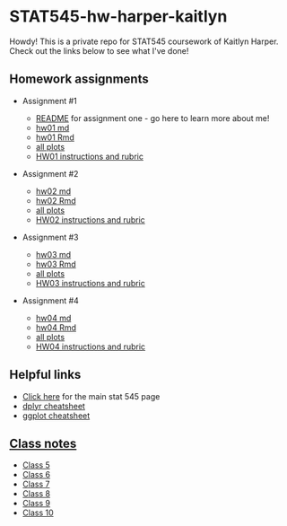# STAT545-hw-harper-kaitlyn

Howdy! This is a private repo for STAT545 coursework of Kaitlyn Harper. Check out the links below to see what I've done! 

## Homework assignments

- Assignment #1
    + [README](https://github.com/oktokat/STAT545-hw01-harper-kaitlyn) for assignment one - go here to learn more about me!
    + [hw01 md](https://github.com/oktokat/STAT545-hw01-harper-kaitlyn/blob/master/hw01_gapminder.md)
    + [hw01 Rmd](https://github.com/oktokat/STAT545-hw01-harper-kaitlyn/blob/master/hw01_gapminder.Rmd)
    + [all plots](https://github.com/oktokat/STAT545-hw01-harper-kaitlyn/blob/master/hw01_gapminder_files/figure-html/plot1-1.png)
    + [HW01 instructions and rubric](http://stat545.com/hw01_edit-README.html)
  
  
- Assignment #2
    + [hw02 md](https://github.com/oktokat/STAT545-hw-harper-kaitlyn/blob/master/hw02/hw02.md)
    + [hw02 Rmd](https://github.com/oktokat/STAT545-hw-harper-kaitlyn/blob/master/hw02/hw02.Rmd)
    + [all plots](https://github.com/oktokat/STAT545-hw-harper-kaitlyn/tree/master/hw02/hw02_files/figure-markdown_github-ascii_identifiers)
    + [HW02 instructions and rubric](http://stat545.com/hw02_explore-gapminder-dplyr.html)


- Assignment #3
    + [hw03 md](https://github.com/oktokat/STAT545-hw-harper-kaitlyn/blob/master/hw03/hw03.md)
    + [hw03 Rmd](https://github.com/oktokat/STAT545-hw-harper-kaitlyn/blob/master/hw03/hw03.Rmd)
    + [all plots](https://github.com/oktokat/STAT545-hw-harper-kaitlyn/tree/master/hw03/hw03_files/figure-markdown_github-ascii_identifiers)
    + [HW03 instructions and rubric](http://stat545.com/hw03_dplyr-and-more-ggplot2.html)

- Assignment #4
    + [hw04 md](https://github.com/oktokat/STAT545-hw-harper-kaitlyn/blob/master/hw04/hw04.md)
    + [hw04 Rmd](https://github.com/oktokat/STAT545-hw-harper-kaitlyn/blob/master/hw04/hw04.Rmd)
    + [all plots](https://github.com/oktokat/STAT545-hw-harper-kaitlyn/tree/master/hw04/hw04_files/figure-markdown_github-ascii_identifiers)
    + [HW04 instructions and rubric](http://stat545.com/hw04_tidy-data-joins.html)

## Helpful links 
- [Click here](http://stat545.com/) for the main stat 545 page
- [dplyr cheatsheet](https://www.rstudio.com/wp-content/uploads/2015/02/data-wrangling-cheatsheet.pdf)
- [ggplot cheatsheet](https://www.rstudio.com/wp-content/uploads/2015/03/ggplot2-cheatsheet.pdf)

## [Class notes](https://github.com/oktokat/STAT545-hw-harper-kaitlyn/tree/master/Class%20notes)
- [Class 5](https://github.com/oktokat/STAT545-hw-harper-kaitlyn/blob/master/Class%20notes/cm005-notes_and_exercises.rmd)
- [Class 6](https://github.com/oktokat/STAT545-hw-harper-kaitlyn/blob/master/Class%20notes/cm006-notes_and_exercises.rmd)
- [Class 7](https://github.com/oktokat/STAT545-hw-harper-kaitlyn/blob/master/Class%20notes/cm007-notes_and_exercises.rmd)
- [Class 8](https://github.com/oktokat/STAT545-hw-harper-kaitlyn/blob/master/Class%20notes/cm008-notes_and_exercises.rmd)
- [Class 9](https://github.com/oktokat/STAT545-hw-harper-kaitlyn/blob/master/Class%20notes/cm009-notes_and_exercises.Rmd)
- [Class 10](https://github.com/oktokat/STAT545-hw-harper-kaitlyn/blob/master/Class%20notes/cm010-notes_and_exercises.Rmd)

